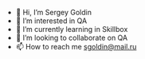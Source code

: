- 👋 Hi, I’m Sergey Goldin
- 👀 I’m interested in QA
- 🌱 I’m currently learning in Skillbox
- 💞️ I’m looking to collaborate on QA
- 📫 How to reach me sgoldin@mail.ru
